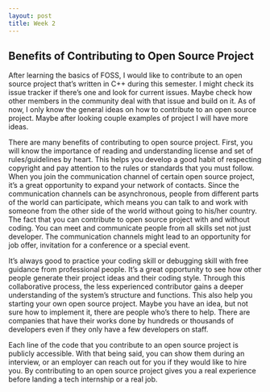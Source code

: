 ```yaml
---
layout: post
title: Week 2
---
```



Benefits of Contributing to Open Source Project
---

After learning the basics of FOSS, I would like to contribute to an open source project that’s written in C++ during this semester. I might check its issue tracker if there’s one and look for current issues. Maybe check how other members in the community deal with that issue and build on it. As of now, I only know the general ideas on how to contribute to an open source project. Maybe after looking couple examples of project I will have more ideas.

There are many benefits of contributing to open source project. First, you will know the importance of reading and understanding license and set of rules/guidelines by heart. This helps you develop a good habit of respecting copyright and pay attention to the rules or standards that you must follow. When you join the communication channel of certain open source project, it’s a great opportunity to expand your network of contacts. Since the communication channels can be asynchronous, people from different parts of the world can participate, which means you can talk to and work with someone from the other side of the world without going to his/her country. The fact that you can contribute to open source project with and without coding. You can meet and communicate people from all skills set not just developer. The communication channels might lead to an opportunity for job offer, invitation for a conference or a special event.

It’s always good to practice your coding skill or debugging skill with free guidance from professional people. It’s a great opportunity to see how other people generate their project ideas and their coding style. Through this collaborative process, the less experienced contributor gains a deeper understanding of the system’s structure and functions. This also help you starting your own open source project. Maybe you have an idea, but not sure how to implement it, there are people who’s there to help. There are companies that have their works done by hundreds or thousands of developers even if they only have a few developers on staff.

Each line of the code that you contribute to an open source project is publicly accessible. With that being said, you can show them during an interview, or an employer can reach out for you if they would like to hire you. By contributing to an open source project gives you a real experience before landing a tech internship or a real job.
